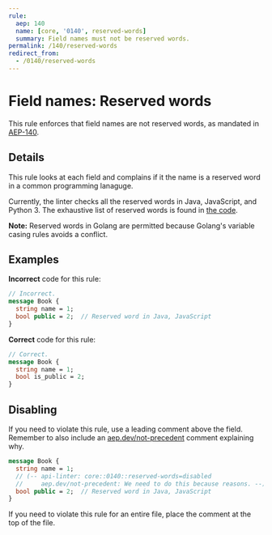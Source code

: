 ```yaml
---
rule:
  aep: 140
  name: [core, '0140', reserved-words]
  summary: Field names must not be reserved words.
permalink: /140/reserved-words
redirect_from:
  - /0140/reserved-words
---
```


# Field names: Reserved words

This rule enforces that field names are not reserved words, as mandated in
[AEP-140][].

## Details

This rule looks at each field and complains if it the name is a reserved word
in a common programming lanaguge.

Currently, the linter checks all the reserved words in Java, JavaScript, and
Python 3. The exhaustive list of reserved words is found in [the code][].

**Note:** Reserved words in Golang are permitted because Golang's variable
casing rules avoids a conflict.

## Examples

**Incorrect** code for this rule:

```proto
// Incorrect.
message Book {
  string name = 1;
  bool public = 2;  // Reserved word in Java, JavaScript
}
```

**Correct** code for this rule:

```proto
// Correct.
message Book {
  string name = 1;
  bool is_public = 2;
}
```

## Disabling

If you need to violate this rule, use a leading comment above the field.
Remember to also include an [aep.dev/not-precedent][] comment explaining why.

```proto
message Book {
  string name = 1;
  // (-- api-linter: core::0140::reserved-words=disabled
  //     aep.dev/not-precedent: We need to do this because reasons. --)
  bool public = 2;  // Reserved word in Java, JavaScript
}
```

If you need to violate this rule for an entire file, place the comment at the
top of the file.

<!-- prettier-ignore-start -->
[aep-140]: https://aep.dev/140
[aep.dev/not-precedent]: https://aep.dev/not-precedent
[the code]: https://github.com/googleapis/api-linter/blob/main/rules/aep0140/reserved_words.go
<!-- prettier-ignore-end -->
